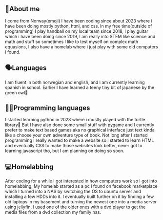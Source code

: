 ## 📢About me
I come from Norway(emoji) I have been coding since about 2023 where i have been doing mostly python, html, and css. In my free time(outside of programming) I play handball on my local team since 2018, I play guitar which i have been doing since 2019, I am really into STEM like science and math and stuff so sometimes I like to test myself on complex math equasions, I also have a homelab where i just play with some old computers i found.

## 🗣Languages
I am fluent in both norwegian and english, and I am currently learning spanish in school. Earlier I have learned a teeny tiny bit of japanese by the green owl🦉

## 👨‍💻Programming languages
I started learning python in 2023 where i mostly played with the turtle library🐢 But I have also done some small stuff with pygame and I currently prefer to make text based games aka no graphical interface just text kinda like a choose your own adventure type of book. Not long after I started programming I really wanted to make a website so i started to learn HTML and eventually CSS to make those websites look better, never got to learning javascript tho, but I am planning on doing so soon.

## 💻Homelabbing
After coding for a while I got interested in how computers work so I got into homelabbing. My homelab started as a pc I found on facebook marketplace which I turned into a NAS by switching the OS to ubuntu server and installing a few HDDs into it. I eventually built further on it by finding a few old laptops in my basement and turning the newest one into a media server using jellyfin, I used one of the older ones with a dvd player to get the media files from a dvd collection my family has.
